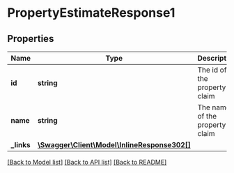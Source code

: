 # PropertyEstimateResponse1

## Properties
Name | Type | Description | Notes
------------ | ------------- | ------------- | -------------
**id** | **string** | The id of the property claim | [optional] 
**name** | **string** | The name of the property claim | [optional] 
**_links** | [**\Swagger\Client\Model\InlineResponse302[]**](InlineResponse302.md) |  | [optional] 

[[Back to Model list]](../README.md#documentation-for-models) [[Back to API list]](../README.md#documentation-for-api-endpoints) [[Back to README]](../README.md)


